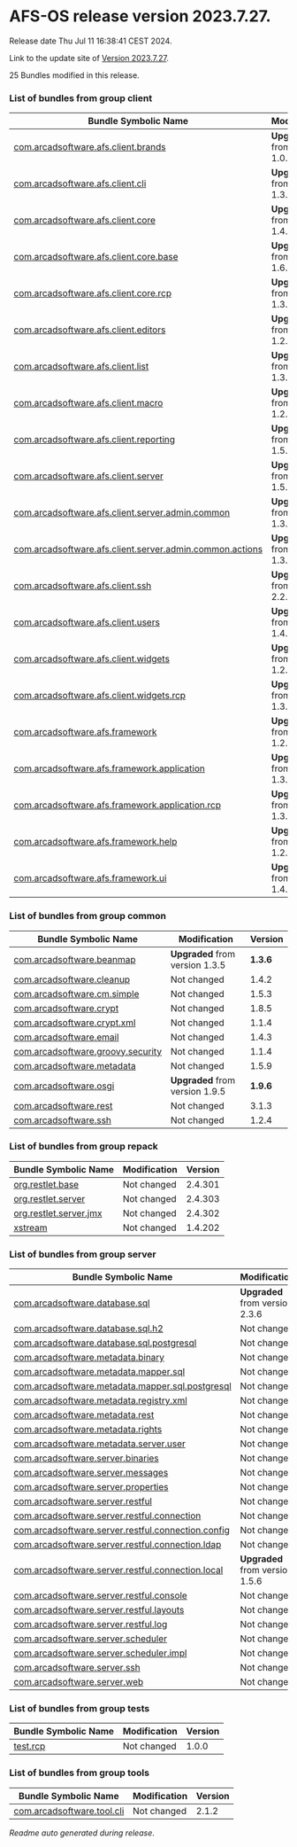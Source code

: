 # AFS-OS release version 2023.7.27.

Release date Thu Jul 11 16:38:41 CEST 2024.

Link to the update site of [Version 2023.7.27](https://github.com/ARCAD-Software/AFS/releases/download/2023.7.27/).

25 Bundles modified in this release.



### List of bundles from group **client**

Bundle Symbolic Name | Modification | Version
-------------------- | ------------ | -------
[com.arcadsoftware.afs.client.brands](bundles/client/afs.client.brands) | **Upgraded** from version 1.0.3 | **1.0.4**
[com.arcadsoftware.afs.client.cli](bundles/client/afs.client.cli) | **Upgraded** from version 1.3.2 | **1.3.3**
[com.arcadsoftware.afs.client.core](bundles/client/afs.client.core) | **Upgraded** from version 1.4.3 | **1.4.4**
[com.arcadsoftware.afs.client.core.base](bundles/client/afs.client.core.base) | **Upgraded** from version 1.6.2 | **1.6.3**
[com.arcadsoftware.afs.client.core.rcp](bundles/client/afs.client.core.rcp) | **Upgraded** from version 1.3.2 | **1.3.3**
[com.arcadsoftware.afs.client.editors](bundles/client/afs.client.editors) | **Upgraded** from version 1.2.3 | **1.2.4**
[com.arcadsoftware.afs.client.list](bundles/client/afs.client.list) | **Upgraded** from version 1.3.2 | **1.3.3**
[com.arcadsoftware.afs.client.macro](bundles/client/afs.client.macro) | **Upgraded** from version 1.2.2 | **1.2.3**
[com.arcadsoftware.afs.client.reporting](bundles/client/afs.client.reporting) | **Upgraded** from version 1.5.3 | **1.5.4**
[com.arcadsoftware.afs.client.server](bundles/client/afs.client.server) | **Upgraded** from version 1.5.2 | **1.5.3**
[com.arcadsoftware.afs.client.server.admin.common](bundles/client/afs.client.server.admin.common) | **Upgraded** from version 1.3.2 | **1.3.3**
[com.arcadsoftware.afs.client.server.admin.common.actions](bundles/client/afs.client.server.admin.common.actions) | **Upgraded** from version 1.3.2 | **1.3.3**
[com.arcadsoftware.afs.client.ssh](bundles/client/afs.client.ssh) | **Upgraded** from version 2.2.4 | **2.2.5**
[com.arcadsoftware.afs.client.users](bundles/client/afs.client.users) | **Upgraded** from version 1.4.3 | **1.4.4**
[com.arcadsoftware.afs.client.widgets](bundles/client/afs.client.widgets) | **Upgraded** from version 1.2.2 | **1.2.3**
[com.arcadsoftware.afs.client.widgets.rcp](bundles/client/afs.client.widgets.rcp) | **Upgraded** from version 1.3.2 | **1.3.3**
[com.arcadsoftware.afs.framework](bundles/client/afs.framework) | **Upgraded** from version 1.2.2 | **1.2.3**
[com.arcadsoftware.afs.framework.application](bundles/client/afs.framework.application) | **Upgraded** from version 1.3.4 | **1.3.5**
[com.arcadsoftware.afs.framework.application.rcp](bundles/client/afs.framework.application.rcp) | **Upgraded** from version 1.3.3 | **1.3.4**
[com.arcadsoftware.afs.framework.help](bundles/client/afs.framework.help) | **Upgraded** from version 1.2.2 | **1.2.3**
[com.arcadsoftware.afs.framework.ui](bundles/client/afs.framework.ui) | **Upgraded** from version 1.4.2 | **1.4.3**



### List of bundles from group **common**

Bundle Symbolic Name | Modification | Version
-------------------- | ------------ | -------
[com.arcadsoftware.beanmap](bundles/common/beanmap) | **Upgraded** from version 1.3.5 | **1.3.6**
[com.arcadsoftware.cleanup](bundles/common/cleanup) | Not changed | 1.4.2
[com.arcadsoftware.cm.simple](bundles/common/cm.simple) | Not changed | 1.5.3
[com.arcadsoftware.crypt](bundles/common/crypt) | Not changed | 1.8.5
[com.arcadsoftware.crypt.xml](bundles/common/crypt.xml) | Not changed | 1.1.4
[com.arcadsoftware.email](bundles/common/email) | Not changed | 1.4.3
[com.arcadsoftware.groovy.security](bundles/common/groovy.security) | Not changed | 1.1.4
[com.arcadsoftware.metadata](bundles/common/metadata) | Not changed | 1.5.9
[com.arcadsoftware.osgi](bundles/common/osgi) | **Upgraded** from version 1.9.5 | **1.9.6**
[com.arcadsoftware.rest](bundles/common/rest) | Not changed | 3.1.3
[com.arcadsoftware.ssh](bundles/common/ssh) | Not changed | 1.2.4



### List of bundles from group **repack**

Bundle Symbolic Name | Modification | Version
-------------------- | ------------ | -------
[org.restlet.base](bundles/repack/org.restlet.base) | Not changed | 2.4.301
[org.restlet.server](bundles/repack/org.restlet.server) | Not changed | 2.4.303
[org.restlet.server.jmx](bundles/repack/org.restlet.server.jmx) | Not changed | 2.4.302
[xstream](bundles/repack/xstream) | Not changed | 1.4.202



### List of bundles from group **server**

Bundle Symbolic Name | Modification | Version
-------------------- | ------------ | -------
[com.arcadsoftware.database.sql](bundles/server/database.sql) | **Upgraded** from version 2.3.6 | **2.3.7**
[com.arcadsoftware.database.sql.h2](bundles/server/database.sql.h2) | Not changed | 3.1.3
[com.arcadsoftware.database.sql.postgresql](bundles/server/database.sql.postgresql) | Not changed | 1.2.3
[com.arcadsoftware.metadata.binary](bundles/server/metadata.binary) | Not changed | 1.2.5
[com.arcadsoftware.metadata.mapper.sql](bundles/server/metadata.mapper.sql) | Not changed | 1.3.6
[com.arcadsoftware.metadata.mapper.sql.postgresql](bundles/server/metadata.mapper.sql.postgresql) | Not changed | 1.1.2
[com.arcadsoftware.metadata.registry.xml](bundles/server/metadata.registry.xml) | Not changed | 1.2.4
[com.arcadsoftware.metadata.rest](bundles/server/metadata.rest) | Not changed | 1.4.6
[com.arcadsoftware.metadata.rights](bundles/server/metadata.rights) | Not changed | 1.3.3
[com.arcadsoftware.metadata.server.user](bundles/server/metadata.server.user) | Not changed | 1.2.5
[com.arcadsoftware.server.binaries](bundles/server/server.binaries) | Not changed | 1.2.5
[com.arcadsoftware.server.messages](bundles/server/server.messages) | Not changed | 1.2.3
[com.arcadsoftware.server.properties](bundles/server/server.properties) | Not changed | 1.2.3
[com.arcadsoftware.server.restful](bundles/server/server.restful) | Not changed | 3.1.8
[com.arcadsoftware.server.restful.connection](bundles/server/server.restful.connection) | Not changed | 2.1.3
[com.arcadsoftware.server.restful.connection.config](bundles/server/server.restful.connection.config) | Not changed | 1.3.2
[com.arcadsoftware.server.restful.connection.ldap](bundles/server/server.restful.connection.ldap) | Not changed | 2.4.5
[com.arcadsoftware.server.restful.connection.local](bundles/server/server.restful.connection.local) | **Upgraded** from version 1.5.6 | **1.5.7**
[com.arcadsoftware.server.restful.console](bundles/server/server.restful.console) | Not changed | 1.4.4
[com.arcadsoftware.server.restful.layouts](bundles/server/server.restful.layouts) | Not changed | 9.6.4
[com.arcadsoftware.server.restful.log](bundles/server/server.restful.log) | Not changed | 1.2.0
[com.arcadsoftware.server.scheduler](bundles/server/server.scheduler) | Not changed | 1.3.3
[com.arcadsoftware.server.scheduler.impl](bundles/server/server.scheduler.impl) | Not changed | 1.3.3
[com.arcadsoftware.server.ssh](bundles/server/server.ssh) | Not changed | 2.3.3
[com.arcadsoftware.server.web](bundles/server/server.web) | Not changed | 1.2.4



### List of bundles from group **tests**

Bundle Symbolic Name | Modification | Version
-------------------- | ------------ | -------
[test.rcp](bundles/tests/test_RCP) | Not changed | 1.0.0



### List of bundles from group **tools**

Bundle Symbolic Name | Modification | Version
-------------------- | ------------ | -------
[com.arcadsoftware.tool.cli](bundles/tools/tool.cli) | Not changed | 2.1.2






*Readme auto generated during release*.
